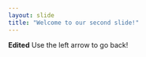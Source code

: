 ```yaml
---
layout: slide
title: "Welcome to our second slide!"
---
```

**Edited**
Use the left arrow to go back!
